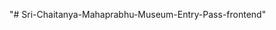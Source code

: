 " #   S r i - C h a i t a n y a - M a h a p r a b h u - M u s e u m - E n t r y - P a s s - f r o n t e n d "    
 